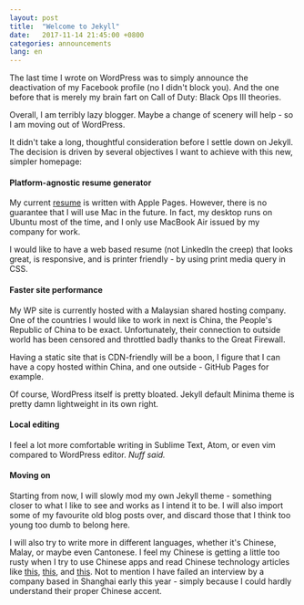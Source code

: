 ```yaml
---
layout: post
title:  "Welcome to Jekyll"
date:   2017-11-14 21:45:00 +0800
categories: announcements
lang: en
---
```


The last time I wrote on WordPress was to simply announce the deactivation of my Facebook profile (no I didn't block you). And the one before that is merely my brain fart on Call of Duty: Black Ops III theories.

Overall, I am terribly lazy blogger. Maybe a change of scenery will help - so I am moving out of WordPress.

It didn't take a long, thoughtful consideration before I settle down on Jekyll. The decision is driven by several objectives I want to achieve with this new, simpler homepage:

#### Platform-agnostic resume generator

My current [resume](https://www.anonoz.com/cv.pdf) is written with Apple Pages. However, there is no guarantee that I will use Mac in the future. In fact, my desktop runs on Ubuntu most of the time, and I only use MacBook Air issued by my company for work.

I would like to have a web based resume (not LinkedIn the creep) that looks great, is responsive, and is printer friendly - by using print media query in CSS.

#### Faster site performance

My WP site is currently hosted with a Malaysian shared hosting company. One of the countries I would like to work in next is China, the People's Republic of China to be exact. Unfortunately, their connection to outside world has been censored and throttled badly thanks to the Great Firewall.

Having a static site that is CDN-friendly will be a boon, I figure that I can have a copy hosted within China, and one outside - GitHub Pages for example.

Of course, WordPress itself is pretty bloated. Jekyll default Minima theme is pretty damn lightweight in its own right.

#### Local editing

I feel a lot more comfortable writing in Sublime Text, Atom, or even vim compared to WordPress editor. _Nuff said._

#### Moving on

Starting from now, I will slowly mod my own Jekyll theme - something closer to what I like to see and works as I intend it to be. I will also import some of my favourite old blog posts over, and discard those that I think too young too dumb to belong here.

I will also try to write more in different languages, whether it's Chinese, Malay, or maybe even Cantonese. I feel my Chinese is getting a little too rusty when I try to use Chinese apps and read Chinese technology articles like [this](https://zhuanlan.zhihu.com/p/25229260), [this](https://www.slideshare.net/wenchen3/tableapp-architecture-migration-story-for-gcpugtw), and [this](https://cloud.tencent.com/community/article/407834). Not to mention I have failed an interview by a company based in Shanghai early this year - simply because I could hardly understand their proper Chinese accent.
